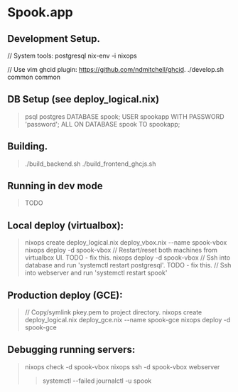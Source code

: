 Spook.app
==========

## Development Setup.
// System tools:
postgresql
nix-env -i nixops

// Use vim ghcid plugin: https://github.com/ndmitchell/ghcid.
./develop.sh common common

## DB Setup (see deploy\_logical.nix)
> psql postgres
> DATABASE spook;
> USER spookapp WITH PASSWORD 'password';
> ALL ON DATABASE spook TO spookapp;

## Building.
> ./build\_backend.sh
> ./build\_frontend\_ghcjs.sh

## Running in dev mode
> TODO

## Local deploy (virtualbox):
> nixops create deploy\_logical.nix deploy\_vbox.nix --name spook-vbox
> nixops deploy -d spook-vbox
> // Restart/reset both machines from virtualbox UI. TODO - fix this.
> nixops deploy -d spook-vbox
> // Ssh into database and run 'systemctl restart postgresql'. TODO - fix this.
> // Ssh into webserver and run 'systemctl restart spook'

## Production deploy (GCE):
> // Copy/symlink pkey.pem to project directory.
> nixops create deploy\_logical.nix deploy\_gce.nix --name spook-gce
> nixops deploy -d spook-gce

## Debugging running servers:
> nixops check -d spook-vbox
> nixops ssh -d spook-vbox webserver
> > systemctl --failed
> > journalctl -u spook


